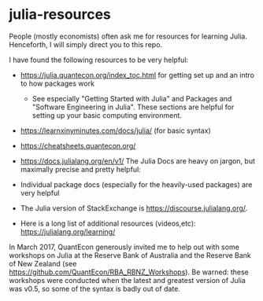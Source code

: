 # julia-resources

People (mostly economists) often ask me for resources for learning Julia. Henceforth, I will simply direct you to this repo. 


I have found the following resources to be very helpful: 


- https://julia.quantecon.org/index_toc.html for getting set up and an intro to how packages work
  - See especially "Getting Started with Julia" and Packages and "Software Engineering in Julia". These sections are helpful for setting up your basic computing environment.

- https://learnxinyminutes.com/docs/julia/ (for basic syntax)

- https://cheatsheets.quantecon.org/

- https://docs.julialang.org/en/v1/ The Julia Docs are heavy on jargon, but maximally precise and pretty helpful: 

- Individual package docs (especially for the heavily-used packages) are very helpful

- The Julia version of StackExchange is https://discourse.julialang.org/. 

- Here is a long list of additional resources (videos,etc): https://julialang.org/learning/

In March 2017, QuantEcon generously invited me to help out with some workshops on Julia at the Reserve Bank of Australia and the Reserve Bank of New Zealand (see https://github.com/QuantEcon/RBA_RBNZ_Workshops). Be warned: these workshops were conducted when the latest and greatest version of Julia was v0.5, so some of the syntax is badly out of date.  

